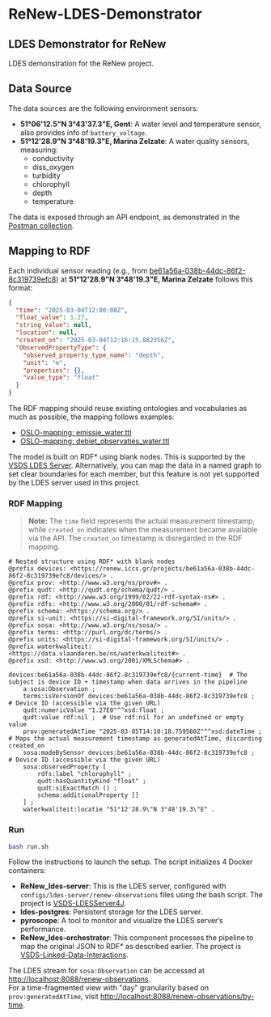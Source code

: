 # ReNew-LDES-Demonstrator

## LDES Demonstrator for ReNew

LDES demonstration for the ReNew project.

## Data Source
The data sources are the following environment sensors:
- **51°06'12.5"N 3°43'37.3"E, Gent**: A water level and temperature sensor, also provides info of `battery_voltage`.
- **51°12'28.9"N 3°48'19.3"E, Marina Zelzate**: A water quality sensors, measuring:
    - conductivity
    - diss_oxygen
    - turbidity
    - chlorophyll
    - depth
    - temperature

The data is exposed through an API endpoint, as demonstrated in the [Postman collection](postman).

## Mapping to RDF
Each individual sensor reading (e.g., from [be61a56a-038b-44dc-86f2-8c319739efc8](https://renew.iccs.gr/projects/41837b47-5e2f-4e25-973b-ae74980b7ea8/devices/be61a56a-038b-44dc-86f2-8c319739efc8)) at **51°12'28.9"N 3°48'19.3"E, Marina Zelzate** follows this format:

```json
{
  "time": "2025-03-04T12:00:00Z",
  "float_value": 1.27,
  "string_value": null,
  "location": null,
  "created_on": "2025-03-04T12:16:15.882356Z",
  "ObservedPropertyType": {
    "observed_property_type_name": "depth",
    "unit": "m",
    "properties": {},
    "value_type": "float"
  }
}
```

The RDF mapping should reuse existing ontologies and vocabularies as much as possible, the mapping follows examples:
- [OSLO-mapping: emissie_water.ttl](https://github.com/Informatievlaanderen/OSLO-mapping/blob/fce5254af9904270e55eaabfe62450da1dac00c2/docs/_water/IMJV/emissie_water.ttl#L15)
- [OSLO-mapping: debiet_observaties_water.ttl](https://github.com/Informatievlaanderen/OSLO-mapping/blob/fce5254af9904270e55eaabfe62450da1dac00c2/docs/_water/IMJV/debiet_observaties_water.ttl)

The model is built on RDF* using blank nodes. This is supported by the [VSDS LDES Server](https://informatievlaanderen.github.io/VSDS-LDESServer4J/). Alternatively, you can map the data in a named graph to set clear boundaries for each member, but this feature is not yet supported by the LDES server used in this project.

### RDF Mapping
> **Note:** The `time` field represents the actual measurement timestamp, while `created_on` indicates when the measurement became available via the API. The `created_on` timestamp is disregarded in the RDF mapping.

```turtle
# Nested structure using RDF* with blank nodes
@prefix devices: <https://renew.iccs.gr/projects/be61a56a-038b-44dc-86f2-8c319739efc8/devices/> .
@prefix prov: <http://www.w3.org/ns/prov#> .
@prefix qudt: <http://qudt.org/schema/qudt/> .
@prefix rdf: <http://www.w3.org/1999/02/22-rdf-syntax-ns#> .
@prefix rdfs: <http://www.w3.org/2000/01/rdf-schema#> .
@prefix schema: <https://schema.org/> .
@prefix si-unit: <https://si-digital-framework.org/SI/units/> .
@prefix sosa: <http://www.w3.org/ns/sosa/> .
@prefix terms: <http://purl.org/dc/terms/> .
@prefix units: <https://si-digital-framework.org/SI/units/> .
@prefix waterkwaliteit: <https://data.vlaanderen.be/ns/waterkwaliteit#> .
@prefix xsd: <http://www.w3.org/2001/XMLSchema#> .

devices:be61a56a-038b-44dc-86f2-8c319739efc8/{current-time}  # The subject is device ID + timestamp when data arrives in the pipeline
    a sosa:Observation ;
    terms:isVersionOf devices:be61a56a-038b-44dc-86f2-8c319739efc8 ;  # Device ID (accessible via the given URL)
    qudt:numericValue "1.27E0"^^xsd:float ;
    qudt:value rdf:nil ;  # Use rdf:nil for an undefined or empty value
    prov:generatedAtTime "2025-03-05T14:10:18.759560Z"^^xsd:dateTime ;  # Maps the actual measurement timestamp as generatedAtTime, discarding created_on
    sosa:madeBySensor devices:be61a56a-038b-44dc-86f2-8c319739efc8 ;  # Device ID (accessible via the given URL)
    sosa:observedProperty [
        rdfs:label "chlorophyll" ;
        qudt:hasQuantityKind "float" ;
        qudt:siExactMatch () ;
        schema:additionalProperty []
    ] ;
    waterkwaliteit:locatie "51°12'28.9\"N 3°48'19.3\"E" .
```
### Run

```bash
bash run.sh
```
Follow the instructions to launch the setup. The script initializes 4 Docker containers:

- **ReNew_ldes-server**: This is the LDES server, configured with `configs/ldes-server/renew-observations` files using the bash script. The project is [VSDS-LDESServer4J](https://github.com/Informatievlaanderen/VSDS-LDESServer4J).
- **ldes-postgres**: Persistent storage for the LDES server.
- **pyroscope**: A tool to monitor and visualize the LDES server’s performance.
- **ReNew_ldes-orchestrator**: This component processes the pipeline to map the original JSON to RDF* as described earlier. The project is [VSDS-Linked-Data-Interactions](https://github.com/Informatievlaanderen/VSDS-Linked-Data-Interactions).

The LDES stream for `sosa:Observation` can be accessed at [http://localhost:8088/renew-observations](http://localhost:8088/renew-observations).  
For a time-fragmented view with "day" granularity based on `prov:generatedAtTime`, visit [http://localhost:8088/renew-observations/by-time](http://localhost:8088/renew-observations/by-time).
